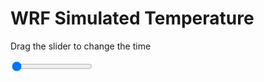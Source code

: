 <h1>WRF Simulated Temperature</h1>
<p>Drag the slider to change the time</p>

<div class="slidecontainer">
<input oninput='setImage(this)' class="slider" type="range" min="0" max="49" value="0" step="1" />
<img id='img'/>
</div>

<script>
var img = document.getElementById('img');
var img_array = ['/assets/images/wrf/t_wrfout_d01_2020-02-14_12:00:00.png',
'/assets/images/wrf/t_wrfout_d01_2020-02-14_13:00:00.png',
'/assets/images/wrf/t_wrfout_d01_2020-02-14_14:00:00.png',
'/assets/images/wrf/t_wrfout_d01_2020-02-14_15:00:00.png',
'/assets/images/wrf/t_wrfout_d01_2020-02-14_16:00:00.png',
'/assets/images/wrf/t_wrfout_d01_2020-02-14_17:00:00.png',
'/assets/images/wrf/t_wrfout_d01_2020-02-14_18:00:00.png',
'/assets/images/wrf/t_wrfout_d01_2020-02-14_19:00:00.png',
'/assets/images/wrf/t_wrfout_d01_2020-02-14_20:00:00.png',
'/assets/images/wrf/t_wrfout_d01_2020-02-14_21:00:00.png',
'/assets/images/wrf/t_wrfout_d01_2020-02-14_22:00:00.png',
'/assets/images/wrf/t_wrfout_d01_2020-02-14_23:00:00.png',
'/assets/images/wrf/t_wrfout_d01_2020-02-15_00:00:00.png',
'/assets/images/wrf/t_wrfout_d01_2020-02-15_01:00:00.png',
'/assets/images/wrf/t_wrfout_d01_2020-02-15_02:00:00.png',
'/assets/images/wrf/t_wrfout_d01_2020-02-15_03:00:00.png',
'/assets/images/wrf/t_wrfout_d01_2020-02-15_04:00:00.png',
'/assets/images/wrf/t_wrfout_d01_2020-02-15_05:00:00.png',
'/assets/images/wrf/t_wrfout_d01_2020-02-15_06:00:00.png',
'/assets/images/wrf/t_wrfout_d01_2020-02-15_07:00:00.png',
'/assets/images/wrf/t_wrfout_d01_2020-02-15_08:00:00.png',
'/assets/images/wrf/t_wrfout_d01_2020-02-15_09:00:00.png',
'/assets/images/wrf/t_wrfout_d01_2020-02-15_10:00:00.png',
'/assets/images/wrf/t_wrfout_d01_2020-02-15_11:00:00.png',
'/assets/images/wrf/t_wrfout_d01_2020-02-15_12:00:00.png',
'/assets/images/wrf/t_wrfout_d01_2020-02-15_13:00:00.png',
'/assets/images/wrf/t_wrfout_d01_2020-02-15_14:00:00.png',
'/assets/images/wrf/t_wrfout_d01_2020-02-15_15:00:00.png',
'/assets/images/wrf/t_wrfout_d01_2020-02-15_16:00:00.png',
'/assets/images/wrf/t_wrfout_d01_2020-02-15_17:00:00.png',
'/assets/images/wrf/t_wrfout_d01_2020-02-15_18:00:00.png',
'/assets/images/wrf/t_wrfout_d01_2020-02-15_19:00:00.png',
'/assets/images/wrf/t_wrfout_d01_2020-02-15_20:00:00.png',
'/assets/images/wrf/t_wrfout_d01_2020-02-15_21:00:00.png',
'/assets/images/wrf/t_wrfout_d01_2020-02-15_22:00:00.png',
'/assets/images/wrf/t_wrfout_d01_2020-02-15_23:00:00.png',
'/assets/images/wrf/t_wrfout_d01_2020-02-16_00:00:00.png',
'/assets/images/wrf/t_wrfout_d01_2020-02-16_01:00:00.png',
'/assets/images/wrf/t_wrfout_d01_2020-02-16_02:00:00.png',
'/assets/images/wrf/t_wrfout_d01_2020-02-16_03:00:00.png',
'/assets/images/wrf/t_wrfout_d01_2020-02-16_04:00:00.png',
'/assets/images/wrf/t_wrfout_d01_2020-02-16_05:00:00.png',
'/assets/images/wrf/t_wrfout_d01_2020-02-16_06:00:00.png',
'/assets/images/wrf/t_wrfout_d01_2020-02-16_07:00:00.png',
'/assets/images/wrf/t_wrfout_d01_2020-02-16_08:00:00.png',
'/assets/images/wrf/t_wrfout_d01_2020-02-16_09:00:00.png',
'/assets/images/wrf/t_wrfout_d01_2020-02-16_10:00:00.png',
'/assets/images/wrf/t_wrfout_d01_2020-02-16_11:00:00.png',
'/assets/images/wrf/t_wrfout_d01_2020-02-16_12:00:00.png',];
function setImage(obj)
{
        var value = obj.value;
        img.src = img_array[value];

}
</script>
